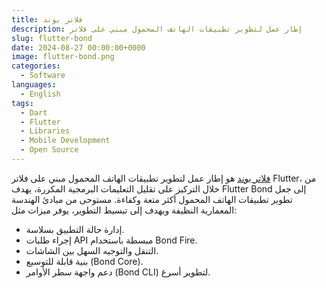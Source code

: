 ```yaml
---
title: فلاتر بوند
description: إطار عمل لتطوير تطبيقات الهاتف المحمول مبني على فلاتر
slug: flutter-bond
date: 2024-08-27 00:00:00+0000
image: flutter-bond.png
categories:
  - Software
languages:
  - English
tags:
  - Dart
  - Flutter
  - Libraries
  - Mobile Development
  - Open Source
---
```


[فلاتر بوند](https://github.com/onestudio-co/flutter-bond) هو إطار عمل لتطوير تطبيقات الهاتف المحمول مبني على فلاتر Flutter، من خلال التركيز على تقليل التعليمات البرمجية المكررة، يهدف Flutter Bond إلى جعل تطوير تطبيقات الهاتف المحمول أكثر متعة وكفاءة. مستوحى من مبادئ الهندسة المعمارية النظيفة ويهدف إلى تبسيط التطوير، يوفر ميزات مثل:

* إدارة حالة التطبيق بسلاسة.
* إجراء طلبات API مبسطة باستخدام Bond Fire.
* التنقل والتوجيه السهل بين الشاشات.
* بنية قابلة للتوسيع (Bond Core).
* دعم واجهة سطر الأوامر (Bond CLI) لتطوير أسرع.
